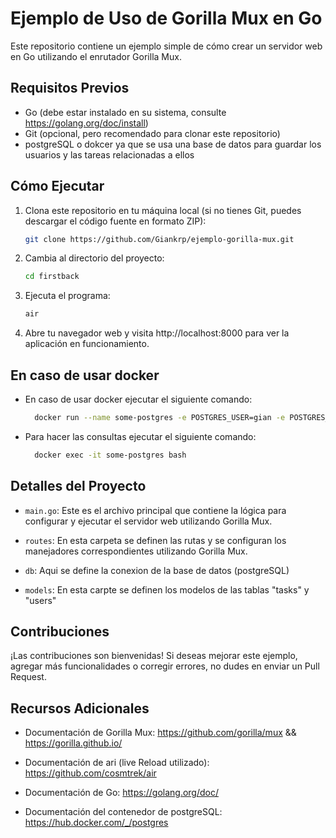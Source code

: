 # Ejemplo de Uso de Gorilla Mux en Go

Este repositorio contiene un ejemplo simple de cómo crear un servidor web en Go utilizando el enrutador Gorilla Mux.

## Requisitos Previos

- Go (debe estar instalado en su sistema, consulte https://golang.org/doc/install)
- Git (opcional, pero recomendado para clonar este repositorio)
- postgreSQL o dokcer ya que se usa una base de datos para guardar los usuarios y las tareas relacionadas a ellos

## Cómo Ejecutar

1. Clona este repositorio en tu máquina local (si no tienes Git, puedes descargar el código fuente en formato ZIP):

    ```bash
    git clone https://github.com/Giankrp/ejemplo-gorilla-mux.git
    ```

2. Cambia al directorio del proyecto:

    ```bash
    cd firstback
    ```

3. Ejecuta el programa:

    ```bash
    air
    ```

4. Abre tu navegador web y visita http://localhost:8000 para ver la aplicación en funcionamiento.

## En caso de usar docker

- En caso de usar docker ejecutar el siguiente comando:
  ```bash
    docker run --name some-postgres -e POSTGRES_USER=gian -e POSTGRES_PASSWORD=admin -p 5432:5432 -d postgres
   ```
- Para hacer las consultas ejecutar el siguiente comando:
  ```bash
    docker exec -it some-postgres bash
   ```

## Detalles del Proyecto

- `main.go`: Este es el archivo principal que contiene la lógica para configurar y ejecutar el servidor web utilizando Gorilla Mux.

- `routes`: En esta carpeta se definen las rutas y se configuran los manejadores correspondientes utilizando Gorilla Mux.

- `db`: Aqui se define la conexion de la base de datos (postgreSQL)

- `models`: En esta carpte se definen los modelos de las tablas "tasks" y "users"


## Contribuciones

¡Las contribuciones son bienvenidas! Si deseas mejorar este ejemplo, agregar más funcionalidades o corregir errores, no dudes en enviar un Pull Request.

## Recursos Adicionales

- Documentación de Gorilla Mux: https://github.com/gorilla/mux && https://gorilla.github.io/

- Documentación de ari (live Reload utilizado): https://github.com/cosmtrek/air

- Documentación de Go: https://golang.org/doc/

- Documentación del contenedor de postgreSQL: https://hub.docker.com/_/postgres
